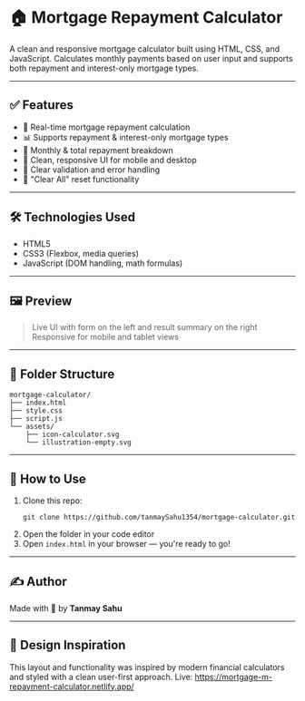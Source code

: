 # 🏠 Mortgage Repayment Calculator

A clean and responsive mortgage calculator built using HTML, CSS, and JavaScript. Calculates monthly payments based on user input and supports both repayment and interest-only mortgage types.

---

## ✅ Features

- 📐 Real-time mortgage repayment calculation
- 📊 Supports repayment & interest-only mortgage types
- 🧮 Monthly & total repayment breakdown
- 🎨 Clean, responsive UI for mobile and desktop
- 🚫 Clear validation and error handling
- 🔄 "Clear All" reset functionality

---

## 🛠 Technologies Used

- HTML5
- CSS3 (Flexbox, media queries)
- JavaScript (DOM handling, math formulas)

---

## 🖼 Preview

> Live UI with form on the left and result summary on the right  
> Responsive for mobile and tablet views

---

## 📂 Folder Structure

```
mortgage-calculator/
├── index.html
├── style.css
├── script.js
└── assets/
    ├── icon-calculator.svg
    └── illustration-empty.svg
```

---

## 🚀 How to Use

1. Clone this repo:
   ```
   git clone https://github.com/tanmaySahu1354/mortgage-calculator.git
   ```
2. Open the folder in your code editor  
3. Open `index.html` in your browser — you're ready to go!

---

## ✍️ Author

Made with 💛 by **Tanmay Sahu**   

---

## 🎨 Design Inspiration

This layout and functionality was inspired by modern financial calculators and styled with a clean user-first approach.
Live: https://mortgage-m-repayment-calculator.netlify.app/
